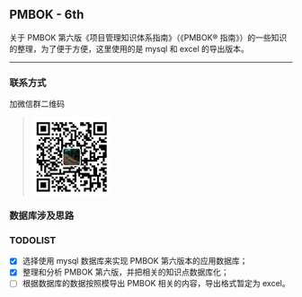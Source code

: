 ## PMBOK - 6th
关于 PMBOK 第六版《项目管理知识体系指南》（《PMBOK® 指南》）的一些知识的整理，为了便于方便，这里使用的是 mysql 和 excel 的导出版本。

---

### 联系方式
加微信群二维码
> <img src="/pics/README/001-磐石如丝微信二维码.png" width="140" height="140" align=center></img>

### 数据库涉及思路


### TODOLIST
- [X] 选择使用 mysql 数据库来实现 PMBOK 第六版本的应用数据库；
- [X] 整理和分析 PMBOK 第六版，并把相关的知识点数据库化；
- [ ] 根据数据库的数据按照模导出 PMBOK 相关的内容，导出格式暂定为 excel。
